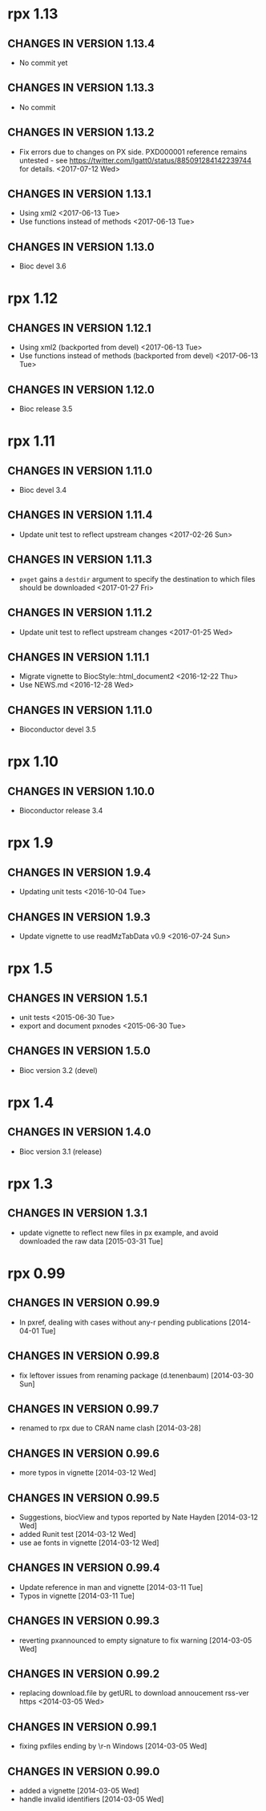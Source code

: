 # rpx 1.13

## CHANGES IN VERSION 1.13.4

- No commit yet

## CHANGES IN VERSION 1.13.3

- No commit

## CHANGES IN VERSION 1.13.2

- Fix errors due to changes on PX side. PXD000001 reference remains
  untested - see https://twitter.com/lgatt0/status/885091284142239744
  for details. <2017-07-12 Wed>

## CHANGES IN VERSION 1.13.1

- Using xml2 <2017-06-13 Tue>
- Use functions instead of methods <2017-06-13 Tue>

## CHANGES IN VERSION 1.13.0

- Bioc devel 3.6

# rpx 1.12

## CHANGES IN VERSION 1.12.1

- Using xml2 (backported from devel) <2017-06-13 Tue>
- Use functions instead of methods (backported from devel) <2017-06-13 Tue>

## CHANGES IN VERSION 1.12.0

- Bioc release 3.5

# rpx 1.11

## CHANGES IN VERSION 1.11.0

- Bioc devel 3.4

## CHANGES IN VERSION 1.11.4

- Update unit test to reflect upstream changes <2017-02-26 Sun>

## CHANGES IN VERSION 1.11.3

- `pxget` gains a `destdir` argument to specify the destination to which files
    should be downloaded <2017-01-27 Fri>

## CHANGES IN VERSION 1.11.2

- Update unit test to reflect upstream changes <2017-01-25 Wed>

## CHANGES IN VERSION 1.11.1

- Migrate vignette to BiocStyle::html_document2 <2016-12-22 Thu>
- Use NEWS.md <2016-12-28 Wed>

## CHANGES IN VERSION 1.11.0

- Bioconductor devel 3.5

# rpx 1.10

## CHANGES IN VERSION 1.10.0

- Bioconductor release 3.4
 
# rpx 1.9
 
## CHANGES IN VERSION 1.9.4

- Updating unit tests <2016-10-04 Tue>

## CHANGES IN VERSION 1.9.3

- Update vignette to use readMzTabData v0.9 <2016-07-24 Sun>

# rpx 1.5

## CHANGES IN VERSION 1.5.1

- unit tests <2015-06-30 Tue>
- export and document pxnodes <2015-06-30 Tue>

## CHANGES IN VERSION 1.5.0

- Bioc version 3.2 (devel)

# rpx 1.4

## CHANGES IN VERSION 1.4.0

- Bioc version 3.1 (release)

# rpx 1.3

## CHANGES IN VERSION 1.3.1

- update vignette to reflect new files in px example, and avoid
  downloaded the raw data [2015-03-31 Tue]

# rpx 0.99

## CHANGES IN VERSION 0.99.9

- In pxref, dealing with cases without any-r pending publications
   [2014-04-01 Tue]

## CHANGES IN VERSION 0.99.8

- fix leftover issues from renaming package (d.tenenbaum)
   [2014-03-30 Sun]

## CHANGES IN VERSION 0.99.7

- renamed to rpx due to CRAN name clash [2014-03-28]

## CHANGES IN VERSION 0.99.6

- more typos in vignette [2014-03-12 Wed] 

## CHANGES IN VERSION 0.99.5

- Suggestions, biocView and typos reported by Nate Hayden
   [2014-03-12 Wed]
- added Runit test [2014-03-12 Wed] 
- use ae fonts in vignette [2014-03-12 Wed] 

## CHANGES IN VERSION 0.99.4

- Update reference in man and vignette [2014-03-11 Tue]
- Typos in vignette [2014-03-11 Tue]

## CHANGES IN VERSION 0.99.3

- reverting pxannounced to empty signature to fix warning
 [2014-03-05 Wed]

## CHANGES IN VERSION 0.99.2

- replacing download.file by getURL to download annoucement rss-ver
   https <2014-03-05 Wed>

## CHANGES IN VERSION 0.99.1

- fixing pxfiles ending by \r-n Windows [2014-03-05 Wed]

## CHANGES IN VERSION 0.99.0

- added a vignette [2014-03-05 Wed]
- handle invalid identifiers [2014-03-05 Wed]

